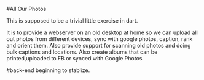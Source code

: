 #All Our Photos

This is supposed to be a trivial little exercise in dart.

It is to provide a webserver on an old desktop at home so we can upload
all out photos from different devices, sync with google photos, caption, rank and orient them.
Also provide support for scanning old photos and doing bulk captions and locations.
Also create albums that can be printed,uploaded to FB or synced with Google Photos

#back-end beginning to stablize. 
